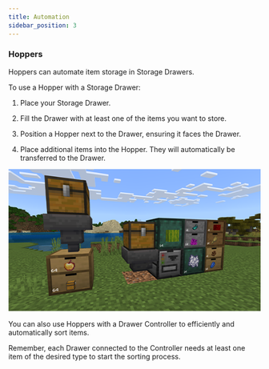 ```yaml
---
title: Automation
sidebar_position: 3
---
```


### Hoppers

Hoppers can automate item storage in Storage Drawers.

To use a Hopper with a Storage Drawer:

1. Place your Storage Drawer.

2. Fill the Drawer with at least one of the items you want to store.

3. Position a Hopper next to the Drawer, ensuring it faces the Drawer.

4. Place additional items into the Hopper. They will automatically be transferred to the Drawer.

![Hopper Automation Example](./_assets/images/hoppers.png)

You can also use Hoppers with a Drawer Controller to efficiently and automatically sort items.

Remember, each Drawer connected to the Controller needs at least one item of the desired type to start the sorting process.
